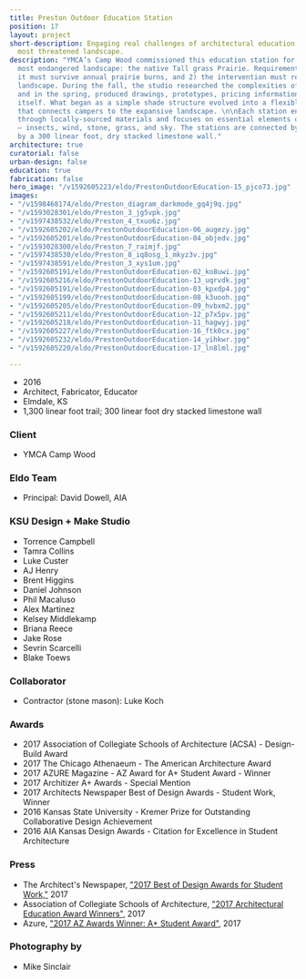 ```yaml
---
title: Preston Outdoor Education Station
position: 17
layout: project
short-description: Engaging real challenges of architectural education in North America’s
  most threatened landscape.
description: "YMCA’s Camp Wood commissioned this education station for North America’s
  most endangered landscape: the native Tall grass Prairie. Requirements were: 1)
  it must survive annual prairie burns, and 2) the intervention must recede into the
  landscape. During the fall, the studio researched the complexities of the site,
  and in the spring, produced drawings, prototypes, pricing information, and the project
  itself. What began as a simple shade structure evolved into a flexible platform
  that connects campers to the expansive landscape. \n\nEach station engages the environment
  through locally-sourced materials and focuses on essential elements of the prairie
  — insects, wind, stone, grass, and sky. The stations are connected by a path anchored
  by a 300 linear foot, dry stacked limestone wall."
architecture: true
curatorial: false
urban-design: false
education: true
fabrication: false
hero_image: "/v1592605223/eldo/PrestonOutdoorEducation-15_pjco73.jpg"
images:
- "/v1598468174/eldo/Preston_diagram_darkmode_gq4j9q.jpg"
- "/v1593028301/eldo/Preston_3_jg5vpk.jpg"
- "/v1597438532/eldo/Preston_4_txuo6z.jpg"
- "/v1592605202/eldo/PrestonOutdoorEducation-06_augezy.jpg"
- "/v1592605201/eldo/PrestonOutdoorEducation-04_objedv.jpg"
- "/v1593028300/eldo/Preston_7_raimjf.jpg"
- "/v1597438530/eldo/Preston_8_iq8osg_1_mkyz3v.jpg"
- "/v1597438591/eldo/Preston_3_xys1um.jpg"
- "/v1592605191/eldo/PrestonOutdoorEducation-02_ko8uwi.jpg"
- "/v1592605216/eldo/PrestonOutdoorEducation-13_uqrvdk.jpg"
- "/v1592605191/eldo/PrestonOutdoorEducation-03_kpxdp4.jpg"
- "/v1592605199/eldo/PrestonOutdoorEducation-08_k3uooh.jpg"
- "/v1592605205/eldo/PrestonOutdoorEducation-09_hvbxm2.jpg"
- "/v1592605211/eldo/PrestonOutdoorEducation-12_p7x5pv.jpg"
- "/v1592605218/eldo/PrestonOutdoorEducation-11_hagwyj.jpg"
- "/v1592605227/eldo/PrestonOutdoorEducation-16_ftk0cx.jpg"
- "/v1592605232/eldo/PrestonOutdoorEducation-14_yihkwr.jpg"
- "/v1592605220/eldo/PrestonOutdoorEducation-17_ln8lml.jpg"

---
```

* 2016
* Architect, Fabricator, Educator
* Elmdale, KS
* 1,300 linear foot trail; 300 linear foot dry stacked limestone wall

### Client

* YMCA Camp Wood

### Eldo Team

* Principal: David Dowell, AIA

### KSU Design + Make Studio

* Torrence Campbell
* Tamra Collins
* Luke Custer
* AJ Henry
* Brent Higgins
* Daniel Johnson
* Phil Macaluso
* Alex Martinez
* Kelsey Middlekamp
* Briana Reece
* Jake Rose
* Sevrin Scarcelli
* Blake Toews

### Collaborator

* Contractor (stone mason): Luke Koch

### Awards

* 2017 Association of Collegiate Schools of Architecture (ACSA) - Design-Build Award
* 2017 The Chicago Athenaeum - The American Architecture Award
* 2017 AZURE Magazine - AZ Award for A+ Student Award - Winner
* 2017 Architizer A+ Awards - Special Mention
* 2017 Architects Newspaper Best of Design Awards - Student Work, Winner
* 2016 Kansas State University - Kremer Prize for Outstanding Collaborative Design Achievement
* 2016 AIA Kansas Design Awards - Citation for Excellence in Student Architecture

### Press

* The Architect's Newspaper, ["2017 Best of Design Awards for Student Work,"](https://www.archpaper.com/2017/12/2017-design-awards-student-work/) 2017
* Association of Collegiate  Schools of Architecture, ["2017 Architectural Education Award Winners"](http://www.acsa-arch.org/programs-events/awards/archives/2017-architectural-education-award-winners "2017 Architectural Education Award Winners"), 2017
* Azure, ["2017 AZ Awards Winner: A+ Student Award"](https://www.azuremagazine.com/article/2017-az-awards-winner-a-student-award/ "2017 AZ Awards Winner: A+ Student Award"), 2017

### Photography by

* Mike Sinclair